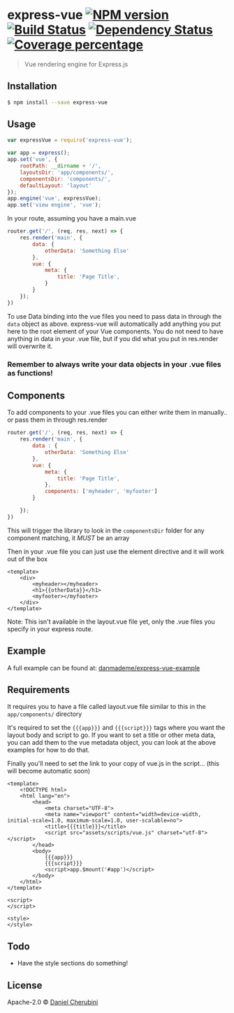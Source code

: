 
# express-vue [![NPM version][npm-image]][npm-url] [![Build Status][travis-image]][travis-url] [![Dependency Status][daviddm-image]][daviddm-url] [![Coverage percentage][coveralls-image]][coveralls-url]
> Vue rendering engine for Express.js

## Installation

```sh
$ npm install --save express-vue
```

## Usage

```js
var expressVue = require('express-vue');

var app = express();
app.set('vue', {
    rootPath: __dirname + '/',
    layoutsDir: 'app/components/',
    componentsDir: 'components/',
    defaultLayout: 'layout'
});
app.engine('vue', expressVue);
app.set('view engine', 'vue');
```

In your route, assuming you have a main.vue

```js
router.get('/', (req, res, next) => {
    res.render('main', {
        data: {
            otherData: 'Something Else'
        },
        vue: {
            meta: {
                title: 'Page Title',
            }    
        }
    });
})
```

To use Data binding into the vue files you need to pass data in through the `data` object as above.
express-vue will automatically add anything you put here to the root element of your Vue components.
You do not need to have anything in data in your .vue file, but if you did what you put in res.render
will overwrite it.

### Remember to always write your data objects in your .vue files as functions!

## Components

To add components to your .vue files you can either write them in manually.. or pass them in through res.render

```js
router.get('/', (req, res, next) => {
    res.render('main', {
        data : {
            otherData: 'Something Else'
        },
        vue: {
            meta: {
                title: 'Page Title',
            },
            components: ['myheader', 'myfooter']
        }

    });
})
```

This will trigger the library to look in the `componentsDir` folder for any component matching, it _MUST_ be an array

Then in your .vue file you can just use the element directive and it will work out of the box

```vue
<template>
    <div>
        <myheader></myheader>
        <h1>{{otherData}}</h1>
        <myfooter></myfooter>
    </div>
</template>
```

Note: This isn't available in the layout.vue file yet, only the .vue files you specify in your express route.

## Example

A full example can be found at: [danmademe/express-vue-example](https://github.com/danmademe/express-vue-example)

## Requirements

It requires you to have a file called layout.vue file similar to this in the `app/components/` directory

It's required to set the `{{{app}}}` and `{{{script}}}` tags where you want the layout body and script to go.
If you want to set a title or other meta data, you can add them to the vue metadata object, you can look at the above
examples for how to do that.


Finally you'll need to set the link to your copy of vue.js in the script... (this will become automatic soon)

```vue
<template>
    <!DOCTYPE html>
    <html lang="en">
        <head>
            <meta charset="UTF-8">
            <meta name="viewport" content="width=device-width, initial-scale=1.0, maximum-scale=1.0, user-scalable=no">
            <title>{{{title}}}</title>
            <script src="assets/scripts/vue.js" charset="utf-8"></script>
        </head>
        <body>
            {{{app}}}
            {{{script}}}
            <script>app.$mount('#app')</script>
        </body>
    </html>
</template>

<script>
</script>

<style>
</style>
```

## Todo

- Have the style sections do something!

## License

Apache-2.0 © [Daniel Cherubini](https://cherubini.casa)


[npm-image]: https://badge.fury.io/js/express-vue.svg
[npm-url]: https://npmjs.org/package/express-vue
[travis-image]: https://travis-ci.org/danmademe/express-vue.svg?branch=master
[travis-url]: https://travis-ci.org/danmademe/express-vue
[daviddm-image]: https://david-dm.org/danmademe/express-vue.svg?theme=shields.io
[daviddm-url]: https://david-dm.org/danmademe/express-vue
[coveralls-image]: https://coveralls.io/repos/danmademe/express-vue/badge.svg
[coveralls-url]: https://coveralls.io/r/danmademe/express-vue

